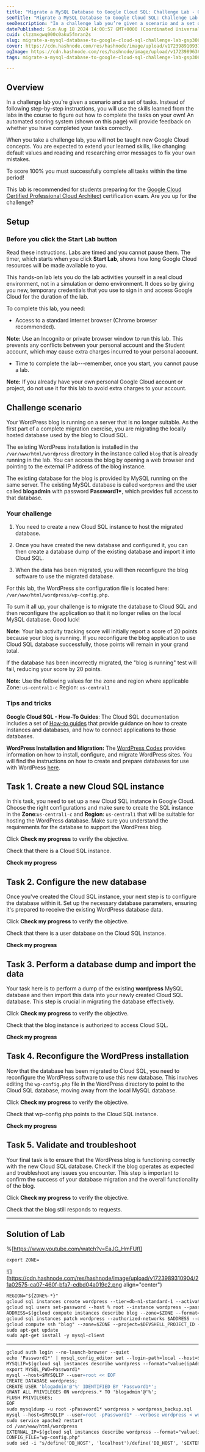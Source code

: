 ```yaml
---
title: "Migrate a MySQL Database to Google Cloud SQL: Challenge Lab - GSP306"
seoTitle: "Migrate a MySQL Database to Google Cloud SQL: Challenge Lab - GSP306"
seoDescription: "In a challenge lab you’re given a scenario and a set of tasks. Instead of following step-by-step instructions, you will use the skills learned from the labs"
datePublished: Sun Aug 18 2024 14:00:57 GMT+0000 (Coordinated Universal Time)
cuid: clzzmxgwq000c0aku5fmran2s
slug: migrate-a-mysql-database-to-google-cloud-sql-challenge-lab-gsp306
cover: https://cdn.hashnode.com/res/hashnode/image/upload/v1723989109379/ba45a49c-a2da-4e5b-8357-ab57b6bb5c15.png
ogImage: https://cdn.hashnode.com/res/hashnode/image/upload/v1723989636504/c2aa24d6-2b54-4c7c-a7a7-614e5ba6f107.png
tags: migrate-a-mysql-database-to-google-cloud-sql-challenge-lab-gsp306, gsp306

---
```


## **Overview**

In a challenge lab you’re given a scenario and a set of tasks. Instead of following step-by-step instructions, you will use the skills learned from the labs in the course to figure out how to complete the tasks on your own! An automated scoring system (shown on this page) will provide feedback on whether you have completed your tasks correctly.

When you take a challenge lab, you will not be taught new Google Cloud concepts. You are expected to extend your learned skills, like changing default values and reading and researching error messages to fix your own mistakes.

To score 100% you must successfully complete all tasks within the time period!

This lab is recommended for students preparing for the [Google Cloud Certified Professional Cloud Architect](https://cloud.google.com/certification/cloud-architect) certification exam. Are you up for the challenge?

## **Setup**

### Before you click the Start Lab button

Read these instructions. Labs are timed and you cannot pause them. The timer, which starts when you click **Start Lab**, shows how long Google Cloud resources will be made available to you.

This hands-on lab lets you do the lab activities yourself in a real cloud environment, not in a simulation or demo environment. It does so by giving you new, temporary credentials that you use to sign in and access Google Cloud for the duration of the lab.

To complete this lab, you need:

* Access to a standard internet browser (Chrome browser recommended).
    

**Note:** Use an Incognito or private browser window to run this lab. This prevents any conflicts between your personal account and the Student account, which may cause extra charges incurred to your personal account.

* Time to complete the lab---remember, once you start, you cannot pause a lab.
    

**Note:** If you already have your own personal Google Cloud account or project, do not use it for this lab to avoid extra charges to your account.

## **Challenge scenario**

Your WordPress blog is running on a server that is no longer suitable. As the first part of a complete migration exercise, you are migrating the locally hosted database used by the blog to Cloud SQL.

The existing WordPress installation is installed in the `/var/www/html/wordpress` directory in the instance called `blog` that is already running in the lab. You can access the blog by opening a web browser and pointing to the external IP address of the blog instance.

The existing database for the blog is provided by MySQL running on the same server. The existing MySQL database is called `wordpress` and the user called **blogadmin** with password **Password1\***, which provides full access to that database.

### Your challenge

1. You need to create a new Cloud SQL instance to host the migrated database.
    
2. Once you have created the new database and configured it, you can then create a database dump of the existing database and import it into Cloud SQL.
    
3. When the data has been migrated, you will then reconfigure the blog software to use the migrated database.
    

For this lab, the WordPress site configuration file is located here: `/var/www/html/wordpress/wp-config.php`.

To sum it all up, your challenge is to migrate the database to Cloud SQL and then reconfigure the application so that it no longer relies on the local MySQL database. Good luck!

**Note:** Your lab activity tracking score will initially report a score of 20 points because your blog is running. If you reconfigure the blog application to use Cloud SQL database successfully, those points will remain in your grand total.

If the database has been incorrectly migrated, the "blog is running" test will fail, reducing your score by 20 points.

**Note:** Use the following values for the zone and region where applicable Zone: `us-central1-c` Region: `us-central1`

### Tips and tricks

**Google Cloud SQL - How-To Guides**: The Cloud SQL documentation includes a set of [How-to guides](https://cloud.google.com/sql/docs/mysql/how-to) that provide guidance on how to create instances and databases, and how to connect applications to those databases.

**WordPress Installation and Migration:** The [WordPress Codex](https://codex.wordpress.org/Installing_WordPress) provides information on how to install, configure, and migrate WordPress sites. You will find the instructions on how to create and prepare databases for use with WordPress [here](https://codex.wordpress.org/Installing_WordPress#Detailed_Instructions).

## **Task 1. Create a new Cloud SQL instance**

In this task, you need to set up a new Cloud SQL instance in Google Cloud. Choose the right configurations and make sure to create the SQL instance in the **Zone**:`us-central1-c` and **Region**: `us-central1` that will be suitable for hosting the WordPress database. Make sure you understand the requirements for the database to support the WordPress blog.

Click **Check my progress** to verify the objective.

Check that there is a Cloud SQL instance.

**Check my progress**

## **Task 2. Configure the new database**

Once you've created the Cloud SQL instance, your next step is to configure the database within it. Set up the necessary database parameters, ensuring it's prepared to receive the existing WordPress database data.

Click **Check my progress** to verify the objective.

Check that there is a user database on the Cloud SQL instance.

**Check my progress**

## **Task 3. Perform a database dump and import the data**

Your task here is to perform a dump of the existing **wordpress** MySQL database and then import this data into your newly created Cloud SQL database. This step is crucial in migrating the database effectively.

Click **Check my progress** to verify the objective.

Check that the blog instance is authorized to access Cloud SQL.

**Check my progress**

## **Task 4. Reconfigure the WordPress installation**

Now that the database has been migrated to Cloud SQL, you need to reconfigure the WordPress software to use this new database. This involves editing the `wp-config.php` file in the WordPress directory to point to the Cloud SQL database, moving away from the local MySQL database.

Click **Check my progress** to verify the objective.

Check that wp-config.php points to the Cloud SQL instance.

**Check my progress**

## **Task 5. Validate and troubleshoot**

Your final task is to ensure that the WordPress blog is functioning correctly with the new Cloud SQL database. Check if the blog operates as expected and troubleshoot any issues you encounter. This step is important to confirm the success of your database migration and the overall functionality of the blog.

Click **Check my progress** to verify the objective.

Check that the blog still responds to requests.

---

## Solution of Lab

%[https://www.youtube.com/watch?v=EaJG_HmFUfI] 

```apache
export ZONE=
```

![](https://cdn.hashnode.com/res/hashnode/image/upload/v1723989310904/21a02575-ca07-460f-bfa7-edbd04a019c2.png align="center")

```apache
REGION="${ZONE%-*}"
gcloud sql instances create wordpress --tier=db-n1-standard-1 --activation-policy=ALWAYS --zone $ZONE
gcloud sql users set-password --host % root --instance wordpress --password Password1*
ADDRESS=$(gcloud compute instances describe blog --zone=$ZONE --format="get(networkInterfaces[0].accessConfigs[0].natIP)")/32
gcloud sql instances patch wordpress --authorized-networks $ADDRESS --quiet
gcloud compute ssh "blog" --zone=$ZONE --project=$DEVSHELL_PROJECT_ID --quiet
sudo apt-get update
sudo apt-get install -y mysql-client
```

---

```apache
gcloud auth login --no-launch-browser --quiet
echo 'Password1*' | mysql_config_editor set --login-path=local --host=$MYSQLIP --user=root --password
MYSQLIP=$(gcloud sql instances describe wordpress --format="value(ipAddresses.ipAddress)")
export MYSQL_PWD=Password1*
mysql --host=$MYSQLIP --user=root << EOF
CREATE DATABASE wordpress;
CREATE USER 'blogadmin'@'%' IDENTIFIED BY 'Password1*';
GRANT ALL PRIVILEGES ON wordpress.* TO 'blogadmin'@'%';
FLUSH PRIVILEGES;
EOF
sudo mysqldump -u root -pPassword1* wordpress > wordpress_backup.sql
mysql --host=$MYSQLIP --user=root -pPassword1* --verbose wordpress < wordpress_backup.sql
sudo service apache2 restart
cd /var/www/html/wordpress
EXTERNAL_IP=$(gcloud sql instances describe wordpress --format="value(ipAddresses[0].ipAddress)")
CONFIG_FILE="wp-config.php"
sudo sed -i "s/define('DB_HOST', 'localhost')/define('DB_HOST', '$EXTERNAL_IP')/" $CONFIG_FILE
```